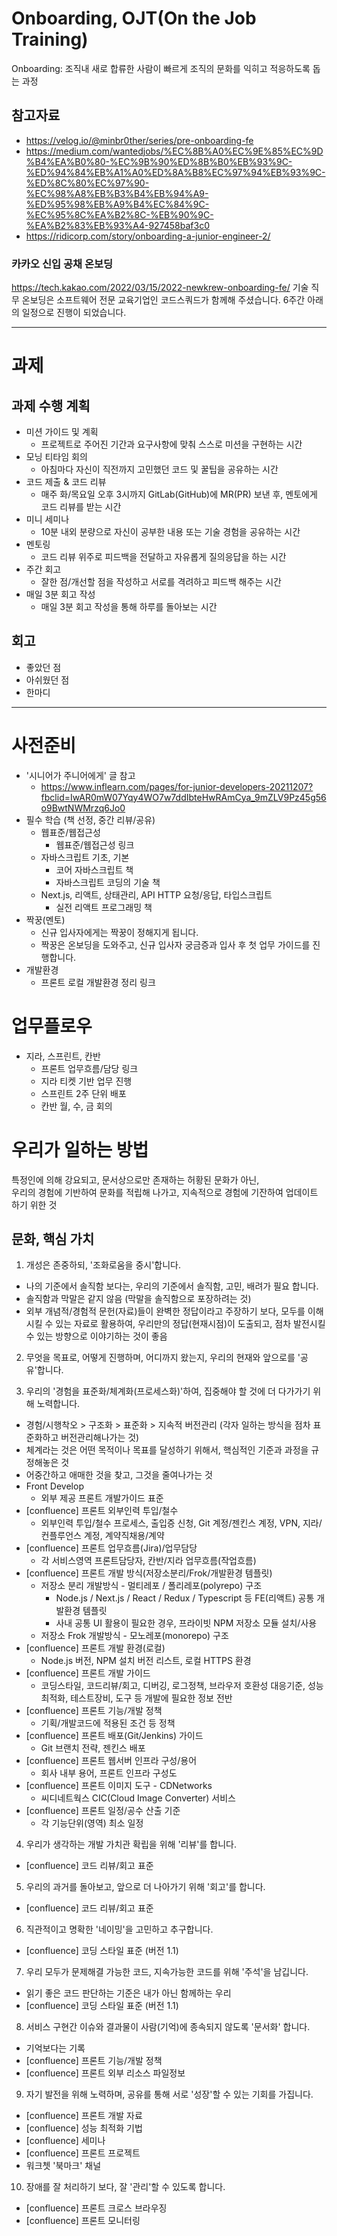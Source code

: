 # Onboarding, OJT(On the Job Training)

Onboarding: 조직내 새로 합류한 사람이 빠르게 조직의 문화를 익히고 적응하도록 돕는 과정

## 참고자료

- https://velog.io/@minbr0ther/series/pre-onboarding-fe
- https://medium.com/wantedjobs/%EC%8B%A0%EC%9E%85%EC%9D%B4%EA%B0%80-%EC%9B%90%ED%8B%B0%EB%93%9C-%ED%94%84%EB%A1%A0%ED%8A%B8%EC%97%94%EB%93%9C-%ED%8C%80%EC%97%90-%EC%98%A8%EB%B3%B4%EB%94%A9-%ED%95%98%EB%A9%B4%EC%84%9C-%EC%95%8C%EA%B2%8C-%EB%90%9C-%EA%B2%83%EB%93%A4-927458baf3c0
- https://ridicorp.com/story/onboarding-a-junior-engineer-2/

### 카카오 신입 공채 온보딩

https://tech.kakao.com/2022/03/15/2022-newkrew-onboarding-fe/
기술 직무 온보딩은 소프트웨어 전문 교육기업인 코드스쿼드가 함께해 주셨습니다.
6주간 아래의 일정으로 진행이 되었습니다.

---

# 과제

## 과제 수행 계획

- 미션 가이드 및 계획
  - 프로젝트로 주어진 기간과 요구사항에 맞춰 스스로 미션을 구현하는 시간
- 모닝 티타임 회의
  - 아침마다 자신이 직전까지 고민했던 코드 및 꿀팁을 공유하는 시간
- 코드 제출 & 코드 리뷰
  - 매주 화/목요일 오후 3시까지 GitLab(GitHub)에 MR(PR) 보낸 후, 멘토에게 코드 리뷰를 받는 시간
- 미니 세미나
  - 10분 내외 분량으로 자신이 공부한 내용 또는 기술 경험을 공유하는 시간
- 멘토링
  - 코드 리뷰 위주로 피드백을 전달하고 자유롭게 질의응답을 하는 시간
- 주간 회고
  - 잘한 점/개선할 점을 작성하고 서로를 격려하고 피드백 해주는 시간
- 매일 3분 회고 작성
  - 매일 3분 회고 작성을 통해 하루를 돌아보는 시간

## 회고

- 좋았던 점
- 아쉬웠던 점
- 한마디

---

# 사전준비

- '시니어가 주니어에게' 글 참고
  - https://www.inflearn.com/pages/for-junior-developers-20211207?fbclid=IwAR0mW07Yqy4WO7w7ddIbteHwRAmCya_9mZLV9Pz45g56o9BwtNWMrzq6Jo0
- 필수 학습 (책 선정, 중간 리뷰/공유)
  - 웹표준/웹접근성
    - 웹표준/웹접근성 링크
  - 자바스크립트 기초, 기본
    - 코어 자바스크립트 책
    - 자바스크립트 코딩의 기술 책
  - Next.js, 리액트, 상태관리, API HTTP 요청/응답, 타입스크립트
    - 실전 리액트 프로그래밍 책
- 짝꿍(멘토)
  - 신규 입사자에게는 짝꿍이 정해지게 됩니다.
  - 짝꿍은 온보딩을 도와주고, 신규 입사자 궁금증과 입사 후 첫 업무 가이드를 진행합니다.
- 개발환경
  - 프론트 로컬 개발환경 정리 링크

# 업무플로우

- 지라, 스프린트, 칸반
  - 프론트 업무흐름/담당 링크
  - 지라 티켓 기반 업무 진행
  - 스프린트 2주 단위 배포
  - 칸반 월, 수, 금 회의

# 우리가 일하는 방법

특정인에 의해 강요되고, 문서상으로만 존재하는 허황된 문화가 아닌,  
우리의 경험에 기반하여 문화를 적립해 나가고, 지속적으로 경험에 기잔하여 업데이트 하기 위한 것

## 문화, 핵심 가치

1. 개성은 존중하되, '조화로움을 중시'합니다.

- 나의 기준에서 솔직함 보다는, 우리의 기준에서 솔직함, 고민, 배려가 필요 합니다.
- 솔직함과 막말은 같지 않음 (막말을 솔직함으로 포장하려는 것)
- 외부 개념적/경험적 문헌(자료)들이 완벽한 정답이라고 주장하기 보다, 모두를 이해시킬 수 있는 자료로 활용하여, 우리만의 정답(현재시점)이 도출되고, 점차 발전시킬 수 있는 방향으로 이야기하는 것이 좋음

2. 무엇을 목표로, 어떻게 진행하며, 어디까지 왔는지, 우리의 현재와 앞으로를 '공유'합니다.

3. 우리의 '경험을 표준화/체계화(프로세스화)'하여, 집중해야 할 것에 더 다가가기 위해 노력합니다.

- 경험/시행착오 > 구조화 > 표준화 > 지속적 버전관리 (각자 일하는 방식을 점차 표준화하고 버전관리해나가는 것)
- 체계라는 것은 어떤 목적이나 목표를 달성하기 위해서, 핵심적인 기준과 과정을 규정해놓은 것
- 어중간하고 애매한 것을 찾고, 그것을 줄여나가는 것
- Front Develop
  - 외부 제공 프론트 개발가이드 표준
- [confluence] 프론트 외부인력 투입/철수
  - 외부인력 투입/철수 프로세스, 출입증 신청, Git 계정/젠킨스 계정, VPN, 지라/컨플루언스 계정, 계약직채용/계약
- [confluence] 프론트 업무흐름(Jira)/업무담당
  - 각 서비스영역 프론트담당자, 칸반/지라 업무흐름(작업흐름)
- [confluence] 프론트 개발 방식(저장소분리/Frok/개발환경 템플릿)
  - 저장소 분리 개발방식 - 멀티레포 / 폴리레포(polyrepo) 구조
    - Node.js / Next.js / React / Redux / Typescript 등 FE(리액트) 공통 개발환경 템플릿
    - 사내 공통 UI 활용이 필요한 경우, 프라이빗 NPM 저장소 모듈 설치/사용
  - 저장소 Frok 개발방식 - 모노레포(monorepo) 구조
- [confluence] 프론트 개발 환경(로컬)
  - Node.js 버전, NPM 설치 버전 리스트, 로컬 HTTPS 환경
- [confluence] 프론트 개발 가이드
  - 코딩스타일, 코드리뷰/회고, 디버깅, 로그정책, 브라우저 호환성 대응기준, 성능최적화, 테스트장비, 도구 등 개발에 필요한 정보 전반
- [confluence] 프론트 기능/개발 정책
  - 기획/개발코드에 적용된 조건 등 정책
- [confluence] 프론트 배포(Git/Jenkins) 가이드
  - Git 브랜치 전략, 젠킨스 배포
- [confluence] 프론트 웹서버 인프라 구성/용어
  - 회사 내부 용어, 프론트 인프라 구성도
- [confluence] 프론트 이미지 도구 - CDNetworks
  - 씨디네트웍스 CIC(Cloud Image Converter) 서비스
- [confluence] 프론트 일정/공수 산출 기준
  - 각 기능단위(영역) 최소 일정

4. 우리가 생각하는 개발 가치관 확립을 위해 '리뷰'를 합니다.

- [confluence] 코드 리뷰/회고 표준

5. 우리의 과거를 돌아보고, 앞으로 더 나아가기 위해 '회고'를 합니다.

- [confluence] 코드 리뷰/회고 표준

6. 직관적이고 명확한 '네이밍'을 고민하고 추구합니다.

- [confluence] 코딩 스타일 표준 (버전 1.1)

7. 우리 모두가 문제해결 가능한 코드, 지속가능한 코드를 위해 '주석'을 남깁니다.

- 읽기 좋은 코드 판단하는 기준은 내가 아닌 함께하는 우리
- [confluence] 코딩 스타일 표준 (버전 1.1)

8. 서비스 구현간 이슈와 결과물이 사람(기억)에 종속되지 않도록 '문서화' 합니다.

- 기억보다는 기록
- [confluence] 프론트 기능/개발 정책
- [confluence] 프론트 외부 리소스 파일정보

9. 자기 발전을 위해 노력하며, 공유를 통해 서로 '성장'할 수 있는 기회를 가집니다.

- [confluence] 프론트 개발 자료
- [confluence] 성능 최적화 기법
- [confluence] 세미나
- [confluence] 프론트 프로젝트
- 워크쳇 '북마크' 채널

10. 장애를 잘 처리하기 보다, 잘 '관리'할 수 있도록 합니다.

- [confluence] 프론트 크로스 브라우징
- [confluence] 프론트 모니터링

